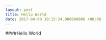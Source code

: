 ```yaml
---
layout: post
title: Hello World
date: 2017-04-09 10:15:24.000000000 +08:00
---
```


####Hello World

